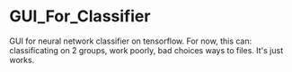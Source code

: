 # GUI_For_Classifier
GUI for neural network classifier on tensorflow. For now, this can: classificating on 2 groups, work poorly, bad choices ways to files. It's just works.

